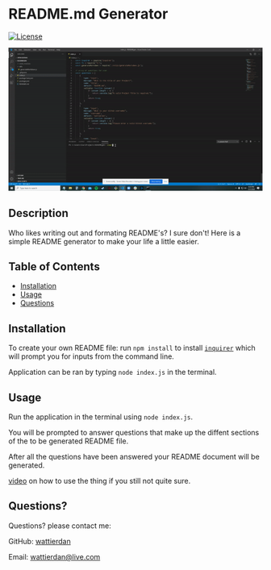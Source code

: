 # README.md Generator

[![License](https://img.shields.io/badge/License-MIT-yellow.svg)](https://opensource.org/licenses/MIT)


![Webpage Screenshot](./assets/readme-gen-gif.gif)

  
  ## Description 
  
  Who likes writing out and formating README's? I sure don't! Here is a simple README generator to make your life a little easier.
  ## Table of Contents
  * [Installation](#installation)
  * [Usage](#usage)
  * [Questions](#questions)

  ## Installation
  
  To create your own README file: run `npm install` to install [`inquirer`](https://www.npmjs.com/package/inquirer) which will prompt you for inputs from the command line.

  Application can be ran by typing `node index.js` in the terminal. 
  
  ## Usage 

  Run the application in the terminal using `node index.js`. 

  You will be prompted to answer questions that make up the diffent sections of the to be generated README file.

  After all the questions have been answered your README document will be generated.

  [video](https://drive.google.com/file/d/1b39hkhdN-bMC2XRmd2GxFouEFzwljgV_/preview) on how to use the thing if you still not quite sure. 
  
  ## Questions?
  Questions? please contact me:
 
  GitHub: [wattierdan](https://github.com/wattierdan)
  
  Email: wattierdan@live.com
  
